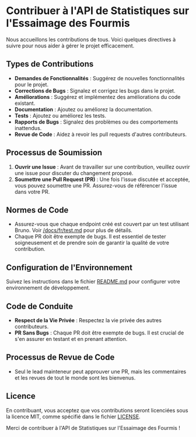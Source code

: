 # Contribuer à l'API de Statistiques sur l'Essaimage des Fourmis

Nous accueillons les contributions de tous. Voici quelques directives à suivre pour nous aider à gérer le projet efficacement.

## Types de Contributions

- **Demandes de Fonctionnalités** : Suggérez de nouvelles fonctionnalités pour le projet.
- **Corrections de Bugs** : Signalez et corrigez les bugs dans le projet.
- **Améliorations** : Suggérez et implémentez des améliorations du code existant.
- **Documentation** : Ajoutez ou améliorez la documentation.
- **Tests** : Ajoutez ou améliorez les tests.
- **Rapports de Bugs** : Signalez des problèmes ou des comportements inattendus.
- **Revue de Code** : Aidez à revoir les pull requests d'autres contributeurs.

## Processus de Soumission

1. **Ouvrir une Issue** : Avant de travailler sur une contribution, veuillez ouvrir une issue pour discuter du changement proposé.
2. **Soumettre une Pull Request (PR)** : Une fois l'issue discutée et acceptée, vous pouvez soumettre une PR. Assurez-vous de référencer l'issue dans votre PR.

## Normes de Code

- Assurez-vous que chaque endpoint créé est couvert par un test utilisant Bruno. Voir [/docs/fr/test.md](/docs/fr/test.md) pour plus de détails.
- Chaque PR doit être exempte de bugs. Il est essentiel de tester soigneusement et de prendre soin de garantir la qualité de votre contribution.

## Configuration de l'Environnement

Suivez les instructions dans le fichier [README.md](/docs/fr/root/readme_fr.md) pour configurer votre environnement de développement.

## Code de Conduite

- **Respect de la Vie Privée** : Respectez la vie privée des autres contributeurs.
- **PR Sans Bugs** : Chaque PR doit être exempte de bugs. Il est crucial de s'en assurer en testant et en prenant attention.

## Processus de Revue de Code

- Seul le lead mainteneur peut approuver une PR, mais les commentaires et les revues de tout le monde sont les bienvenus.

## Licence

En contribuant, vous acceptez que vos contributions seront licenciées sous la licence MIT, comme spécifié dans le fichier [LICENSE](/LICENSE).

Merci de contribuer à l'API de Statistiques sur l'Essaimage des Fourmis !

